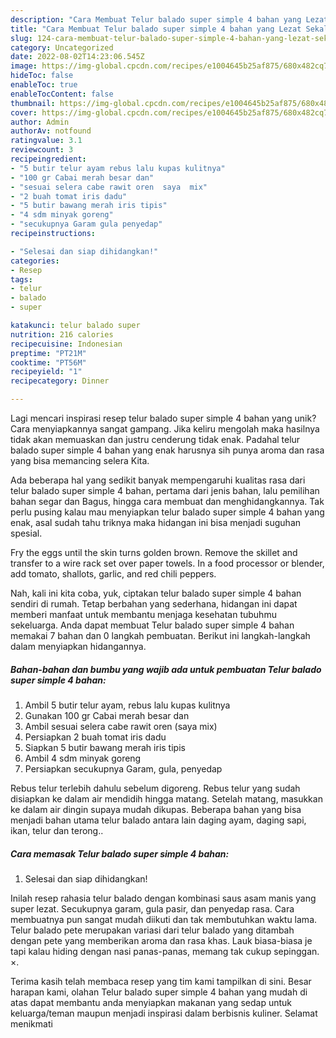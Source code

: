 ```yaml
---
description: "Cara Membuat Telur balado super simple 4 bahan yang Lezat Sekali"
title: "Cara Membuat Telur balado super simple 4 bahan yang Lezat Sekali"
slug: 124-cara-membuat-telur-balado-super-simple-4-bahan-yang-lezat-sekali
category: Uncategorized
date: 2022-08-02T14:23:06.545Z
image: https://img-global.cpcdn.com/recipes/e1004645b25af875/680x482cq70/telur-balado-super-simple-4-bahan-foto-resep-utama.jpg
hideToc: false
enableToc: true
enableTocContent: false
thumbnail: https://img-global.cpcdn.com/recipes/e1004645b25af875/680x482cq70/telur-balado-super-simple-4-bahan-foto-resep-utama.jpg
cover: https://img-global.cpcdn.com/recipes/e1004645b25af875/680x482cq70/telur-balado-super-simple-4-bahan-foto-resep-utama.jpg
author: Admin
authorAv: notfound
ratingvalue: 3.1
reviewcount: 3
recipeingredient:
- "5 butir telur ayam rebus lalu kupas kulitnya"
- "100 gr Cabai merah besar dan"
- "sesuai selera cabe rawit oren  saya  mix"
- "2 buah tomat iris dadu"
- "5 butir bawang merah iris tipis"
- "4 sdm minyak goreng"
- "secukupnya Garam gula penyedap"
recipeinstructions:

- "Selesai dan siap dihidangkan!"
categories:
- Resep
tags:
- telur
- balado
- super

katakunci: telur balado super 
nutrition: 216 calories
recipecuisine: Indonesian
preptime: "PT21M"
cooktime: "PT56M"
recipeyield: "1"
recipecategory: Dinner

---
```





Lagi mencari inspirasi resep telur balado super simple 4 bahan yang unik? Cara menyiapkannya sangat gampang. Jika keliru mengolah maka hasilnya tidak akan memuaskan dan justru cenderung tidak enak. Padahal telur balado super simple 4 bahan yang enak harusnya sih punya aroma dan rasa yang bisa memancing selera Kita.





Ada beberapa hal yang sedikit banyak mempengaruhi kualitas rasa dari telur balado super simple 4 bahan, pertama dari jenis bahan, lalu pemilihan bahan segar dan Bagus, hingga cara membuat dan menghidangkannya. Tak perlu pusing kalau mau menyiapkan telur balado super simple 4 bahan yang enak,      asal sudah tahu triknya maka hidangan ini bisa menjadi suguhan spesial.














Fry the eggs until the skin turns golden brown. Remove the skillet and transfer to a wire rack set over paper towels. In a food processor or blender, add tomato, shallots, garlic, and red chili peppers.






Nah, kali ini kita coba, yuk, ciptakan telur balado super simple 4 bahan sendiri di rumah. Tetap berbahan yang sederhana, hidangan ini dapat memberi manfaat untuk membantu menjaga kesehatan tubuhmu sekeluarga. Anda dapat membuat Telur balado super simple 4 bahan memakai 7 bahan dan 0 langkah pembuatan. Berikut ini langkah-langkah dalam menyiapkan hidangannya.

<!--inarticleads1-->

##### Bahan-bahan dan bumbu yang wajib ada untuk pembuatan Telur balado super simple 4 bahan:

1. Ambil 5 butir telur ayam, rebus lalu kupas kulitnya
1. Gunakan 100 gr Cabai merah besar dan
1. Ambil sesuai selera cabe rawit oren  (saya  mix)
1. Persiapkan 2 buah tomat iris dadu
1. Siapkan 5 butir bawang merah iris tipis
1. Ambil 4 sdm minyak goreng
1. Persiapkan secukupnya Garam, gula, penyedap


Rebus telur terlebih dahulu sebelum digoreng. Rebus telur yang sudah disiapkan ke dalam air mendidih hingga matang. Setelah matang, masukkan ke dalam air dingin supaya mudah dikupas. Beberapa bahan yang bisa menjadi bahan utama telur balado antara lain daging ayam, daging sapi, ikan, telur dan terong.. 

<!--inarticleads2-->

##### Cara memasak Telur balado super simple 4 bahan:


1. Selesai dan siap dihidangkan!

Inilah resep rahasia telur balado dengan kombinasi saus asam manis yang super lezat. Secukupnya garam, gula pasir, dan penyedap rasa. Cara membuatnya pun sangat mudah diikuti dan tak membutuhkan waktu lama. Telur balado pete merupakan variasi dari telur balado yang ditambah dengan pete yang memberikan aroma dan rasa khas. Lauk biasa-biasa je tapi kalau hiding dengan nasi panas-panas, memang tak cukup sepinggan. ×. 

Terima kasih telah membaca resep yang tim kami tampilkan di sini. Besar harapan kami, olahan Telur balado super simple 4 bahan yang mudah di atas dapat membantu anda menyiapkan makanan yang sedap untuk keluarga/teman maupun menjadi inspirasi dalam berbisnis kuliner. Selamat menikmati
